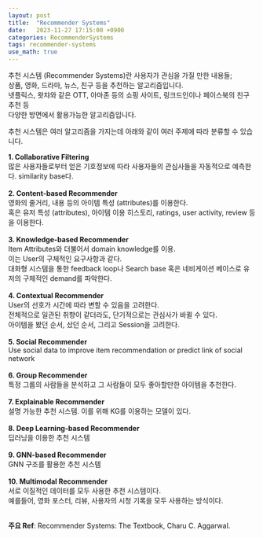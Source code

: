 ```yaml
---
layout: post
title:  "Recommender Systems"
date:   2023-11-27 17:15:00 +0900
categories: RecommenderSystems
tags: recommender-systems
use_math: true
---
```


추천 시스템 (Recommender Systems)란 사용자가 관심을 가질 만한 내용들;  
상품, 영화, 드라마, 뉴스, 친구 등을 추천하는 알고리즘입니다.  
넷플릭스, 왓챠와 같은 OTT, 아마존 등의 쇼핑 사이트, 링크드인이나 페이스북의 친구 추천 등  
다양한 방면에서 활용가능한 알고리즘입니다.  

추천 시스템은 여러 알고리즘을 가지는데 아래와 같이 여러 주제에 따라 분류할 수 있습니다.  

<b> 1. Collaborative Filtering </b>  
많은 사용자들로부터 얻은 기호정보에 따라 사용자들의 관심사들을 자동적으로 예측한다. similarity base다. <br>   
<b> 2. Content-based Recommender </b>   
영화의 줄거리, 내용 등의 아이템 특성 (attributes)를 이용한다. <br>
혹은 유저 특성 (attributes), 아이템 이용 히스토리, ratings, user activity, review 등을 이용한다. <br>   
<b> 3. Knowledge-based Recommender</b>    
Item Attributes와 더불어서 domain knowledge를 이용. <br>
이는 User의 구체적인 요구사항과 같다. <br> 
대화형 시스템을 통한 feedback loop나 Search base 혹은 네비게이션 베이스로 유저의 구체적인 demand를 파악한다. <br>   
<b> 4. Contextual Recommender </b>   
User의 선호가 시간에 따라 변할 수 있음을 고려한다. <br>
전체적으로 일관된 취향이 같더라도, 단기적으로는 관심사가 바뀔 수 있다. <br>
아이템을 봤던 순서, 샀던 순서, 그리고 Session을 고려한다. <br>   
<b> 5. Social Recommender</b>    
Use social data to improve item recommendation or predict link of social network <br>   
<b> 6. Group Recommender</b>    
특정 그룹의 사람들을 분석하고 그 사람들이 모두 좋아할만한 아이템을 추천한다. <br>   
<b> 7. Explainable Recommender</b>  
설명 가능한 추천 시스템. 이를 위해 KG를 이용하는 모델이 있다. <br>  
<b> 8. Deep Learning-based Recommender</b>  
딥러닝을 이용한 추천 시스템 <br>  
<b> 9. GNN-based Recommender</b>  
GNN 구조를 활용한 추천 시스템 <br>  
<b> 10. Multimodal Recommender </b>   
서로 이질적인 데이터를 모두 사용한 추천 시스템이다. <br>
예를들어, 영화 포스터, 리뷰, 사용자의 시청 기록을 모두 사용하는 방식이다.  
<br>
  
<b>주요 Ref</b>: Recommender Systems: The Textbook, Charu C. Aggarwal.  
  

 